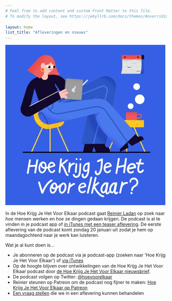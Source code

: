 ```yaml
---
# Feel free to add content and custom Front Matter to this file.
# To modify the layout, see https://jekyllrb.com/docs/themes/#overriding-theme-defaults

layout: home
list_title: "Afleveringen en nieuws"
---
```


<div class="cover-artwork">
  <img src="/assets/images/HKJHVEK-500px.jpg">
</div>

In de Hoe Krijg Je Het Voor Elkaar podcast gaat [Reinier Ladan](https://reinier.io) op zoek naar _hoe_ mensen werken en _hoe_ ze dingen gedaan krijgen. De podcast is al te vinden in je podcast app of [in iTunes met een teaser aflevering](https://itunes.apple.com/nl/podcast/hoe-krijg-je-het-voor-elkaar/id1446011449?l=nl). De eerste aflevering van de podcast komt zondag 20 januari uit zodat je hem op maandagochtend naar je werk kan luisteren.

Wat je al kunt doen is…

- Je abonneren op de podcast via je podcast-app (zoeken naar 'Hoe Krijg Je Het Voor Elkaar') of [via iTunes](https://itunes.apple.com/nl/podcast/hoe-krijg-je-het-voor-elkaar/id1446011449?l=nl)
- Op de hoogte blijven over ontwikkelingen van de Hoe Krijg Je Het Voor Elkaar podcast door [de Hoe Krijg Je Het Voor Elkaar nieuwsbrief](https://buttondown.email/hoekrijgjehetvoorelkaar).
- De podcast volgen op Twitter: [@hoevoorelkaar](https://twitter.com/hoevoorelkaar)
- Reinier steunen op Patreon om de podcast nog fijner te maken: [Hoe Krijg Je Het Voor Elkaar op Patreon](http://patreon.com/reinier)
- [Een vraag stellen](/stel-een-vraag/) die we in een aflevering kunnen behandelen
